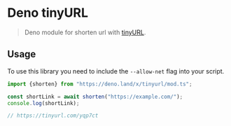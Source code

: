 # Deno tinyURL

> Deno module for shorten url with [tinyURL](https://tinyurl.com/).

## Usage
To use this library you need to include the `--allow-net` flag into your script.

```typescript
import {shorten} from "https://deno.land/x/tinyurl/mod.ts";

const shortLink = await shorten("https://example.com/");
console.log(shortLink);

// https://tinyurl.com/yqp7ct
```
